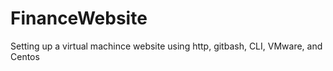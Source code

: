 # FinanceWebsite

Setting up a virtual machince website using http, gitbash, CLI, VMware, and Centos
